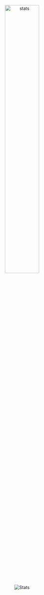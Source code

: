 <div align="center">

<img alt="stats" width="47%" src='https://github-readme-stats.vercel.app/api?username=datnham0212&show_icons=true&theme=gruvbox&card_height=300' />
<!--&show=reviews,discussions_started,discussions_answered,prs_merged,prs_merged_percentage-->
<br><br>

![ Stats](https://leetcode-status.vercel.app/api/card/datnham0212?theme=dark&hide_title=true&custom_title=)

<br><br>

</div>



<!--
[![trophy](https://github-profile-trophy.vercel.app/?username=datnham0212&theme=gruvbox)](https://github.com/ryo-ma/github-profile-trophy)
**datnham0212/datnham0212** is a ✨ _special_ ✨ repository because its `README.md` (this file) appears on your GitHub profile.

Here are some ideas to get you started:

- 🔭 I’m currently working on ...
- 🌱 I’m currently learning ...
- 👯 I’m looking to collaborate on ...
- 🤔 I’m looking for help with ...
- 💬 Ask me about ...
- 📫 How to reach me: ...
- 😄 Pronouns: ...
- ⚡ Fun fact: ...
-->
